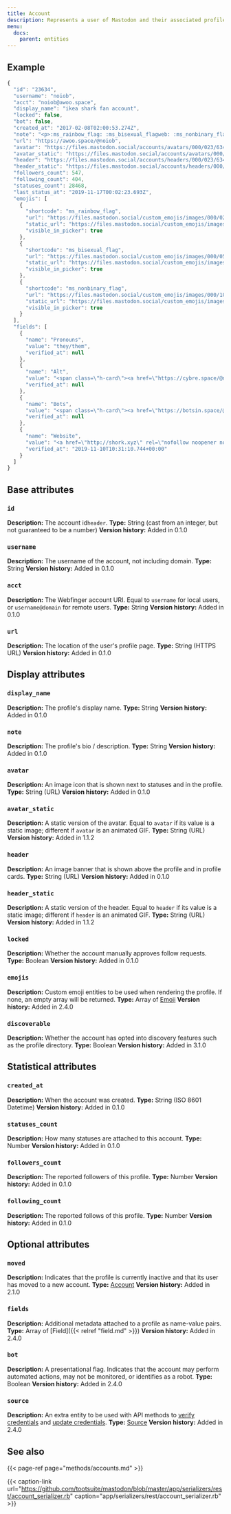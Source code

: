 ```yaml
---
title: Account
description: Represents a user of Mastodon and their associated profile.
menu:
  docs:
    parent: entities
---
```


## Example

```javascript
{
  "id": "23634",
  "username": "noiob",
  "acct": "noiob@awoo.space",
  "display_name": "ikea shark fan account",
  "locked": false,
  "bot": false,
  "created_at": "2017-02-08T02:00:53.274Z",
  "note": "<p>:ms_rainbow_flag:​ :ms_bisexual_flagweb:​ :ms_nonbinary_flag:​ <a href=\"https://awoo.space/tags/awoo\" class=\"mention hashtag\" rel=\"nofollow noopener noreferrer\" target=\"_blank\">#<span>awoo</span></a>.space <a href=\"https://awoo.space/tags/admin\" class=\"mention hashtag\" rel=\"nofollow noopener noreferrer\" target=\"_blank\">#<span>admin</span></a> ~ <a href=\"https://awoo.space/tags/bi\" class=\"mention hashtag\" rel=\"nofollow noopener noreferrer\" target=\"_blank\">#<span>bi</span></a> ~ <a href=\"https://awoo.space/tags/nonbinary\" class=\"mention hashtag\" rel=\"nofollow noopener noreferrer\" target=\"_blank\">#<span>nonbinary</span></a> ~ compsci student ~ likes video <a href=\"https://awoo.space/tags/games\" class=\"mention hashtag\" rel=\"nofollow noopener noreferrer\" target=\"_blank\">#<span>games</span></a> and weird/ old electronics and will post obsessively about both ~ avatar by <span class=\"h-card\"><a href=\"https://weirder.earth/@dzuk\" class=\"u-url mention\" rel=\"nofollow noopener noreferrer\" target=\"_blank\">@<span>dzuk</span></a></span></p>",
  "url": "https://awoo.space/@noiob",
  "avatar": "https://files.mastodon.social/accounts/avatars/000/023/634/original/6ca8804dc46800ad.png",
  "avatar_static": "https://files.mastodon.social/accounts/avatars/000/023/634/original/6ca8804dc46800ad.png",
  "header": "https://files.mastodon.social/accounts/headers/000/023/634/original/256eb8d7ac40f49a.png",
  "header_static": "https://files.mastodon.social/accounts/headers/000/023/634/original/256eb8d7ac40f49a.png",
  "followers_count": 547,
  "following_count": 404,
  "statuses_count": 28468,
  "last_status_at": "2019-11-17T00:02:23.693Z",
  "emojis": [
    {
      "shortcode": "ms_rainbow_flag",
      "url": "https://files.mastodon.social/custom_emojis/images/000/028/691/original/6de008d6281f4f59.png",
      "static_url": "https://files.mastodon.social/custom_emojis/images/000/028/691/static/6de008d6281f4f59.png",
      "visible_in_picker": true
    },
    {
      "shortcode": "ms_bisexual_flag",
      "url": "https://files.mastodon.social/custom_emojis/images/000/050/744/original/02f94a5fca7eaf78.png",
      "static_url": "https://files.mastodon.social/custom_emojis/images/000/050/744/static/02f94a5fca7eaf78.png",
      "visible_in_picker": true
    },
    {
      "shortcode": "ms_nonbinary_flag",
      "url": "https://files.mastodon.social/custom_emojis/images/000/105/099/original/8106088bd4782072.png",
      "static_url": "https://files.mastodon.social/custom_emojis/images/000/105/099/static/8106088bd4782072.png",
      "visible_in_picker": true
    }
  ],
  "fields": [
    {
      "name": "Pronouns",
      "value": "they/them",
      "verified_at": null
    },
    {
      "name": "Alt",
      "value": "<span class=\"h-card\"><a href=\"https://cybre.space/@noiob\" class=\"u-url mention\" rel=\"nofollow noopener noreferrer\" target=\"_blank\">@<span>noiob</span></a></span>",
      "verified_at": null
    },
    {
      "name": "Bots",
      "value": "<span class=\"h-card\"><a href=\"https://botsin.space/@darksouls\" class=\"u-url mention\" rel=\"nofollow noopener noreferrer\" target=\"_blank\">@<span>darksouls</span></a></span>, <span class=\"h-card\"><a href=\"https://botsin.space/@nierautomata\" class=\"u-url mention\" rel=\"nofollow noopener noreferrer\" target=\"_blank\">@<span>nierautomata</span></a></span>, <span class=\"h-card\"><a href=\"https://mastodon.social/@fedi\" class=\"u-url mention\" rel=\"nofollow noopener noreferrer\" target=\"_blank\">@<span>fedi</span></a></span>, code for <span class=\"h-card\"><a href=\"https://botsin.space/@awoobot\" class=\"u-url mention\" rel=\"nofollow noopener noreferrer\" target=\"_blank\">@<span>awoobot</span></a></span>",
      "verified_at": null
    },
    {
      "name": "Website",
      "value": "<a href=\"http://shork.xyz\" rel=\"nofollow noopener noreferrer\" target=\"_blank\"><span class=\"invisible\">http://</span><span class=\"\">shork.xyz</span><span class=\"invisible\"></span></a>",
      "verified_at": "2019-11-10T10:31:10.744+00:00"
    }
  ]
}
```

## Base attributes

### **`id`**

**Description:** The account id`header`.
**Type:** String \(cast from an integer, but not guaranteed to be a number\)
**Version history:** Added in 0.1.0

### `username`

**Description:** The username of the account, not including domain.
**Type:** String
**Version history:** Added in 0.1.0

### `acct`

**Description:** The Webfinger account URI.
Equal to `username` for local users, or `username@domain` for remote users.
**Type:** String
**Version history:** Added in 0.1.0

### `url`

**Description:** The location of the user's profile page.
**Type:** String \(HTTPS URL\)
**Version history:** Added in 0.1.0

## Display attributes

### `display_name`

**Description:** The profile's display name.
**Type:** String
**Version history:** Added in 0.1.0

### `note`

**Description:** The profile's bio / description.
**Type:** String
**Version history:** Added in 0.1.0

### `avatar`

**Description:** An image icon that is shown next to statuses and in the profile.
**Type:** String \(URL\)
**Version history:** Added in 0.1.0

### `avatar_static`

**Description:** A static version of the avatar.
Equal to `avatar` if its value is a static image; different if `avatar` is an animated GIF.
**Type:** String \(URL\)
**Version history:** Added in 1.1.2

### `header`

**Description:** An image banner that is shown above the profile and in profile cards.
**Type:** String \(URL\)
**Version history:** Added in 0.1.0

### `header_static`

**Description:** A static version of the header.
Equal to `header` if its value is a static image; different if `header` is an animated GIF.
**Type:** String \(URL\)
**Version history:** Added in 1.1.2

### `locked`

**Description:** Whether the account manually approves follow requests.
**Type:** Boolean
**Version history:** Added in 0.1.0

### `emojis`

**Description:** Custom emoji entities to be used when rendering the profile. If none, an empty array will be returned.
**Type:** Array of [Emoji](emoji.md)
**Version history:** Added in 2.4.0

### `discoverable`

**Description:** Whether the account has opted into discovery features such as the profile directory.
**Type:** Boolean
**Version history:** Added in 3.1.0

## Statistical attributes

### `created_at`

**Description:** When the account was created.
**Type:** String \(ISO 8601 Datetime\)
**Version history:** Added in 0.1.0

### `statuses_count`

**Description:** How many statuses are attached to this account.
**Type:** Number
**Version history:** Added in 0.1.0

### `followers_count`

**Description:** The reported followers of this profile.
**Type:** Number
**Version history:** Added in 0.1.0

### `following_count`

**Description:** The reported follows of this profile.
**Type:** Number
**Version history:** Added in 0.1.0

## Optional attributes

### `moved`

**Description:** Indicates that the profile is currently inactive and that its user has moved to a new account.
**Type:** [Account](account.md)
**Version history:** Added in 2.1.0

### `fields`

**Description:** Additional metadata attached to a profile as name-value pairs.
**Type:** Array of [Field]({{< relref "field.md" >}})
**Version history:** Added in 2.4.0

### `bot`

**Description:** A presentational flag. Indicates that the account may perform automated actions, may not be monitored, or identifies as a robot.
**Type:** Boolean
**Version history:** Added in 2.4.0

### `source`

**Description:** An extra entity to be used with API methods to [verify credentials](../methods/accounts/#verify-account-credentials) and [update credentials](../methods/accounts/#update-account-credentials).
**Type:** [Source](source.md)
**Version history:** Added in 2.4.0

## See also

{{< page-ref page="methods/accounts.md" >}}

{{< caption-link url="https://github.com/tootsuite/mastodon/blob/master/app/serializers/rest/account_serializer.rb" caption="app/serializers/rest/account\_serializer.rb" >}}





